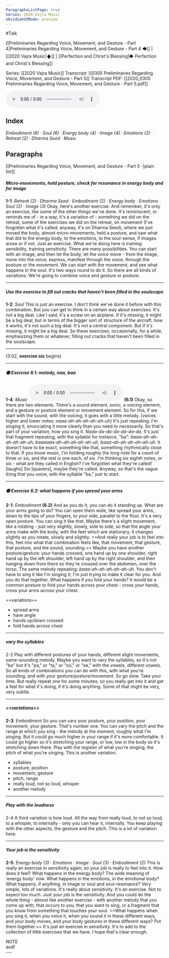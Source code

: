 ```yaml
---
ParagraphsListPage: true
Series: 2020 Vajra Music
obsidianUIMode: preview
---
```

#Talk

[[Preliminaries Regarding Voice, Movement, and Gesture - Part 4|Preliminaries Regarding Voice, Movement, and Gesture - Part 4 🡄]] | [[2020 Vajra Music|🡅]] | [[Perfection and Christ's Blessing|🡆 Perfection and Christ's Blessing]]

Series: [[2020 Vajra Music]]
Transcript: [[0305 Preliminaries Regarding Voice, Movement, and Gesture - Part 5]]
Transcript PDF: [[2020_0305 Preliminaries Regarding Voice, Movement, and Gesture - Part 5.pdf]]

<audio controls preload=metadata style=" width:300px;" controlslist="nodownload"><source src="https://dharmaseed.org/talks/62456/20200305-Rob_Burbea-GAIA-preliminaries_regarding_voice_movement_and_gesture_part_5-62456.mp3" type="audio/mpeg">???</audio>

## Index
<span class="counts">_<a data-href="Embodiment" class="internal-link">Embodiment</a> (6) · <a data-href="Soul" class="internal-link">Soul</a> (6) · <a data-href="Energy body" class="internal-link">Energy body</a> (4) · <a data-href="Image" class="internal-link">Image</a> (4) · <a data-href="Emotions" class="internal-link">Emotions</a> (2) · <a data-href="Retreat" class="internal-link">Retreat</a> (2) · <a data-href="Dharma Seed" class="internal-link">Dharma Seed</a> · <a data-href="Music" class="internal-link">Music</a>_</span>
<br/>

## Paragraphs
[[Preliminaries Regarding Voice, Movement, and Gesture - Part 5 -|plain list]]

##### Micro-movements, hold posture, check for resonance in energy body and for image
<span class="counts">**<a aria-label-position="top" aria-label="0305 Preliminaries Regarding Voice, Movement, and Gesture - Part 5 > ^1-1" data-href="0305 Preliminaries Regarding Voice, Movement, and Gesture - Part 5#^1-1" class="internal-link">1-1</a>**: _<a data-href="Retreat" class="internal-link">Retreat</a> (2) · <a data-href="Dharma Seed" class="internal-link">Dharma Seed</a> · <a data-href="Embodiment" class="internal-link">Embodiment</a> (2) · <a data-href="Energy body" class="internal-link">Energy body</a> · <a data-href="Emotions" class="internal-link">Emotions</a> · <a data-href="Soul" class="internal-link">Soul</a> (2) · <a data-href="Image" class="internal-link">Image</a> (3)_</span>
<span class="paragraph">Okay, here's another exercise. And remember, it's only an exercise, like some of the other things we've done. It's reminiscent, or reminds me of - in a way, it's a variation of - something we did on the <a data-href="retreat" class="internal-link">retreat</a>, some of the exercises we did on the <a data-href="retreat" class="internal-link">retreat</a>, on movement (I've forgotten what it's called; anyway, it's on <a data-href="Dharma Seed" class="internal-link">Dharma Seed</a>), where we just moved the <a aria-label-position="top" aria-label="Embodiment" data-href="Embodiment" class="internal-link">body</a>, almost micro-movements, held a posture, and saw what that did to the <a data-href="energy body" class="internal-link">energy body</a>, to the <a data-href="emotions" class="internal-link">emotions</a>, to the <a aria-label-position="top" aria-label="Soul" data-href="Soul" class="internal-link">soul-sense</a>, if <a aria-label-position="top" aria-label="Image" data-href="Image" class="internal-link">images</a> arose or if not. Just an exercise. What we're doing here is training sensibility, training sensitivity. There are many possibilities. You can start with an <a data-href="image" class="internal-link">image</a>, and then let the <a aria-label-position="top" aria-label="Embodiment" data-href="Embodiment" class="internal-link">body</a>, let the voice move - from the <a data-href="image" class="internal-link">image</a>, move into the voice; express, manifest through the voice, through the posture or the movement. We can start with the movement, and see what happens in the <a data-href="soul" class="internal-link">soul</a>. It's two ways round to do it. So there are all kinds of variations. We're going to combine voice and gesture or posture.</span>

---
##### Use the exercise to fill out cracks that haven't been filled in the soulscape
<span class="counts">**<a aria-label-position="top" aria-label="0305 Preliminaries Regarding Voice, Movement, and Gesture - Part 5 > ^1-2" data-href="0305 Preliminaries Regarding Voice, Movement, and Gesture - Part 5#^1-2" class="internal-link">1-2</a>**: _<a data-href="Soul" class="internal-link">Soul</a>_</span>
<span class="paragraph">This is just an exercise. I don't think we've done it before with this combination. But you can get to think in a certain way about exercises. It's not a big deal. Like I said, it's a screw on an airplane. If it's missing, it might be a big deal, but in terms of the bigger sort of structure of the aircraft, how it works, it's not such a big deal. It's not a central component. But if it's missing, it might be a big deal. So these exercises, occasionally, for a while, emphasizing them or whatever, filling out cracks that haven't been filled in the <a aria-label-position="top" aria-label="Soul" data-href="Soul" class="internal-link">soulscape</a>.</span>

---
<span class="paragraph">(3:02, **exercise six** begins)</span>

---
##### 🟡 Exercise 6.1: melody, naa, baa
<span class="counts">**<a aria-label-position="top" aria-label="0305 Preliminaries Regarding Voice, Movement, and Gesture - Part 5 > ^1-4" data-href="0305 Preliminaries Regarding Voice, Movement, and Gesture - Part 5#^1-4" class="internal-link">1-4</a>**: _<a data-href="Music" class="internal-link">Music</a>_</span>
<audio controls preload=metadata style=" width:300px;" controlslist="nodownload"><source src="https://dharmaseed.org/talks/62456/20200305-Rob_Burbea-GAIA-preliminaries_regarding_voice_movement_and_gesture_part_5-62456.mp3#t=03:02" type="audio/mpeg">???</audio>
<span class="paragraph">**(6.1)** Okay, so there are two elements. There's a sound element, sonic, a voicing element, and a gesture or posture element or movement element. So for this, if we start with the sound, with the voicing, it goes with a little melody. [voices higher and lower notes: _naaa-ah-ah-ah-ah-ah-uh_] It's just repeating. I'm singing it, enunciating it more clearly than you need to necessarily. So that's part of your variation, how you sing it. _Naaa-da-da-da-da-da-da._ It's just that fragment repeating, with the syllable for instance, "ba": _baaa-ah-ah-ah-ah-ah-uh_, _baaaaaa-ah-ah-ah-ah-ah-uh_, _baaa-ah-ah-ah-ah-ah-uh._ It doesn't have to be exact; something like that, something rhythmically close to that. If you know <a data-href="music" class="internal-link">music</a>, I'm holding roughly the long note for a count of three or six, and the rest is one each, of six. I'm thinking six eighth notes, or six - what are they called in English? I've forgotten what they're called! [laughs] Six [quavers], maybe they're called. Anyway, so that's the vague thing that you voice, with the syllable "ba," just to start.</span>

---
##### 🟡 Exercise 6.2: what happens if you spread your arms
<span class="counts">**<a aria-label-position="top" aria-label="0305 Preliminaries Regarding Voice, Movement, and Gesture - Part 5 > ^2-1" data-href="0305 Preliminaries Regarding Voice, Movement, and Gesture - Part 5#^2-1" class="internal-link">2-1</a>**: _<a data-href="Embodiment" class="internal-link">Embodiment</a>_</span>
<span class="paragraph">**(6.2)** And as you do it, you can do it standing up. What are your arms going to do? You can open them wide, like spread your arms, down to the tips of your fingers, to your side, parallel to the floor. It's a very open posture. You can sing it like that. Maybe there's a slight movement, like a rotating - just very slightly, slowly, side to side, so that the angle your arms make with the <a aria-label-position="top" aria-label="Embodiment" data-href="Embodiment" class="internal-link">body</a>, with the feet which are stationary, it changes slightly as you rotate, slowly and slightly. ==And really your job is to feel into this, feel into what that combination feels like, that movement, that gesture, that posture, and the sound, sounding.== Maybe you have another posture/gesture: your hands crossed, one hand up by one shoulder, right hand up by the left shoulder, left hand up by the right shoulder, and then hanging down from there so they're crossed over the abdomen, over the torso. The same melody repeating: _baaa-ah-ah-ah-ah-ah-uh._ You don't have to sing it like I'm singing it; I'm just trying to make it clear for you. And you do that together. What happens if you fold your hands? It would be a common posture to fold your hands across your chest - cross your hands, cross your arms across your chest.</span>

==variations==
- spread arms
- have angle
- hands up/down crossed
- fold hands across chest

---
##### vary the syllables
<span class="counts"><a aria-label-position="top" aria-label="0305 Preliminaries Regarding Voice, Movement, and Gesture - Part 5 > ^2-2" data-href="0305 Preliminaries Regarding Voice, Movement, and Gesture - Part 5#^2-2" class="internal-link">2-2</a></span>
<span class="paragraph">Play with different postures of your hands, different slight movements, same-sounding melody. Maybe you want to vary the syllables, so it's not "ba" but it's "pa," or "ta," or "oo," or "ee," with the vowels, different vowels. So all kinds of combinations you can do with this, with what you're sounding, and with your gesture/posture/movement. So go slow. Take your time. But really repeat one for some minutes, so you really get into it and get a feel for what it's doing, if it's doing anything. Some of that might be very, very subtle.</span>

---
##### ==variations==
<span class="counts">**<a aria-label-position="top" aria-label="0305 Preliminaries Regarding Voice, Movement, and Gesture - Part 5 > ^2-3" data-href="0305 Preliminaries Regarding Voice, Movement, and Gesture - Part 5#^2-3" class="internal-link">2-3</a>**: _<a data-href="Embodiment" class="internal-link">Embodiment</a>_</span>
<span class="paragraph">So you can vary your posture, your position, your movement, your gesture. That's number one. You can vary the pitch and the range at which you sing - the melody at the moment, roughly what I'm singing. But it could go much higher in your range if it's more comfortable. It could go higher so it's stretching your range, or low, low in the <a aria-label-position="top" aria-label="Embodiment" data-href="Embodiment" class="internal-link">body</a> so it's stretching down there. Play with the register of what you're singing, the pitch of what you're singing. This is another variation.</span>

- syllables
- posture, position
- movement, gesture
- pitch, range
- really loud, not so loud, whisper
- another melody

---
##### Play with the loudness
<span class="counts"><a aria-label-position="top" aria-label="0305 Preliminaries Regarding Voice, Movement, and Gesture - Part 5 > ^2-4" data-href="0305 Preliminaries Regarding Voice, Movement, and Gesture - Part 5#^2-4" class="internal-link">2-4</a></span>
<span class="paragraph">A third variation is how loud. All the way from really loud, to not so loud, to a whisper, to internally - only you can hear it, internally. You keep playing with the other aspects, the gesture and the pitch. This is a lot of variation here.</span>

---
##### Your job is the sensitivity
<span class="counts">**<a aria-label-position="top" aria-label="0305 Preliminaries Regarding Voice, Movement, and Gesture - Part 5 > ^2-5" data-href="0305 Preliminaries Regarding Voice, Movement, and Gesture - Part 5#^2-5" class="internal-link">2-5</a>**: _<a data-href="Energy body" class="internal-link">Energy body</a> (3) · <a data-href="Emotions" class="internal-link">Emotions</a> · <a data-href="Image" class="internal-link">Image</a> · <a data-href="Soul" class="internal-link">Soul</a> (3) · <a data-href="Embodiment" class="internal-link">Embodiment</a> (2)_</span>
<span class="paragraph">This is really an exercise in sensitivity again, so your job is really to feel into it. How does it feel? What happens in the <a data-href="energy body" class="internal-link">energy body</a>? The wide meaning of '<a data-href="energy body" class="internal-link">energy body</a>' now. What happens in the <a data-href="emotions" class="internal-link">emotions</a>, in the <a aria-label-position="top" aria-label="Energy body" data-href="Energy body" class="internal-link">emotional body</a>? What happens, if anything, in <a data-href="image" class="internal-link">image</a> or <a data-href="soul" class="internal-link">soul</a> and <a data-href="soul" class="internal-link">soul</a>-resonance? Very simple, lots of variations. It's really about sensitivity. It's an exercise. Not to expect too much. Just your job is the sensitivity. And you could do the whole thing - almost like another exercise - with another melody that you come up with, that occurs to you, that you want to sing, or a fragment that you know from something that touches your <a data-href="soul" class="internal-link">soul</a>. ==What happens when you sing it, when you voice it, when you sound it in these different ways, and your <a aria-label-position="top" aria-label="Embodiment" data-href="Embodiment" class="internal-link">body</a> moves, and your <a aria-label-position="top" aria-label="Embodiment" data-href="Embodiment" class="internal-link">body</a> gestures in these different ways? Put them together.== It's just an exercise in sensitivity. It's to add to the collection of little exercises that we have. I hope that's clear enough.</span>

<div class="admonition note"><div class="title">NOTE</div><div class="content">
asdf<br/>
</div></div>
---
